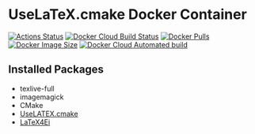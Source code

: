 # UseLaTeX.cmake Docker Container

[![Actions Status](https://github.com/MaKeAppDev/docker-uselatex/workflows/CI/badge.svg)](https://github.com/MaKeAppDev/docker-uselatex)
[![Docker Cloud Build Status](https://img.shields.io/docker/cloud/build/makeappdev/uselatex)](https://hub.docker.com/r/makeappdev/uselatex/)
[![Docker Pulls](https://img.shields.io/docker/pulls/makeappdev/uselatex.svg)](https://hub.docker.com/r/makeappdev/uselatex/)
[![Docker Image Size](https://img.shields.io/docker/image-size/makeappdev/uselatex)](https://hub.docker.com/r/makeappdev/uselatex/)
[![Docker Cloud Automated build](https://img.shields.io/docker/cloud/automated/makeappdev/uselatex)](https://hub.docker.com/r/makeappdev/uselatex/)

## Installed Packages

- texlive-full
- imagemagick
- CMake
- [UseLATEX.cmake](https://gitlab.kitware.com/kmorel/UseLATEX)
- [LaTeX4Ei](https://github.com/latex4ei/latex4ei-packages)
